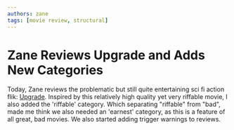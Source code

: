 ```yaml
---
authors: zane
tags: [movie review, structural]
---
```

# Zane Reviews Upgrade and Adds New Categories

Today, Zane reviews the problematic but still quite entertaining sci fi action flik: [Upgrade](/reviews/movies/upgrade). Inspired by this relatively high quality yet very riffable movie, I also added the 'riffable' category. Which separating "riffable" from "bad", made me think we also needed an 'earnest' category, as this is a feature of all great, bad movies. We also started adding trigger warnings to reviews.